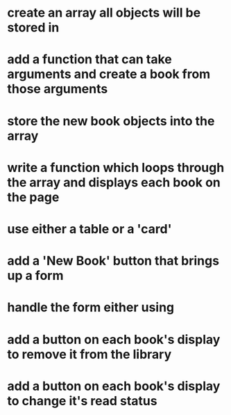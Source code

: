 # create an array all objects will be stored in
# add a function that can take arguments and create a book from those arguments
# store the new book objects into the array
# write a function which loops through the array and displays each book on the page
# use either a table or a 'card'
# add a 'New Book' button that brings up a form
# handle the form either using <dialog> or by creating it on the sidebar
# add a button on each book's display to remove it from the library
# add a button on each book's display to change it's read status